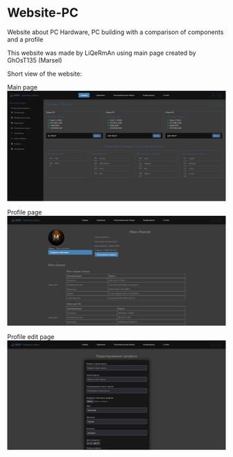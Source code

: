 # Website-PC

Website about PC Hardware, PC building with a comparison of components and a profile

This website was made by LiQeRmAn using main page created by GhOsT135 (Marsel)

Short view of the website:

Main page
![image](https://github.com/LiQeRmAn/Website-PC/blob/main/readme_images/main_page.png)

Profile page
![image](https://github.com/LiQeRmAn/Website-PC/blob/main/readme_images/profile_page.png)

Profile edit page
![image](https://github.com/LiQeRmAn/Website-PC/blob/main/readme_images/profile_edit.png)
